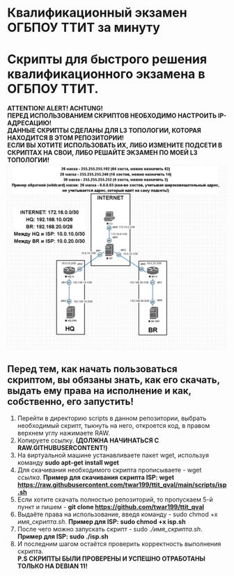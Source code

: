 # Квалификационный экзамен ОГБПОУ ТТИТ за минуту
# Скрипты для быстрого решения квалификационного экзамена в ОГБПОУ ТТИТ.
**ATTENTION! ALERT! ACHTUNG! <br>
ПЕРЕД ИСПОЛЬЗОВАНИЕМ СКРИПТОВ НЕОБХОДИМО НАСТРОИТЬ IP-АДРЕСАЦИЮ! <br>
ДАННЫЕ СКРИПТЫ СДЕЛАНЫ ДЛЯ L3 ТОПОЛОГИИ, КОТОРАЯ НАХОДИТСЯ В ЭТОМ РЕПОЗИТОРИИ! <br> 
ЕСЛИ ВЫ ХОТИТЕ ИСПОЛЬЗОВАТЬ ИХ, ЛИБО ИЗМЕНИТЕ ПОДСЕТИ В СКРИПТАХ НА СВОИ, ЛИБО РЕШАЙТЕ ЭКЗАМЕН ПО МОЕЙ L3 ТОПОЛОГИИ!**
![alt text](https://github.com/twar199/ttit_qval/blob/main/L3/L3.png?raw=true)
## Перед тем, как начать пользоваться скриптом, вы обязаны знать, как его скачать, выдать ему права на исполнение и как, собственно, его запустить! ##
1. Перейти в директорию scripts в данном репозитории, выбрать необходимый скрипт, тыкнуть на него, откроется код, в правом верхнем углу нажимаете RAW.
2. Копируете ссылку. **(ДОЛЖНА НАЧИНАТЬСЯ С RAW.GITHUBUSERCONTENT!)**
3. На виртуальной машине устанавливаете пакет wget, используя команду **sudo apt-get install wget**
4. Для скачивания необходимого скрипта прописываете - wget *ссылка*. **Пример для скачивания скрипта ISP: wget https://raw.githubusercontent.com/twar199/ttit_qval/main/scripts/isp.sh**
5. Если хотите скачать полностью репозиторий, то пропускаем 5-й пункт и пишем - **git clone https://github.com/twar199/ttit_qval**
6. Выдаёте права на использование, введя команду - sudo chmod +x *имя_скрипта.sh*. **Пример для ISP: sudo chmod +x isp.sh**
7. После чего можно запускать скрипт - sudo *./имя_скрипта.sh*. **Пример для ISP: sudo ./isp.sh**
8. И последним шагом остаётся проверить корректность выполнения скрипта. <br>
**P.S СКРИПТЫ БЫЛИ ПРОВЕРЕНЫ И УСПЕШНО ОТРАБОТАНЫ ТОЛЬКО НА DEBIAN 11!**


